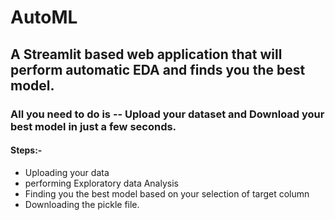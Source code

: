 # AutoML

## A Streamlit based web application that will perform automatic EDA and finds you the best model.

### All you need to do is -- Upload your dataset and Download your best model in just a few seconds.

#### Steps:-
- Uploading your data
- performing Exploratory data Analysis
- Finding you the best model based on your selection of target column
- Downloading the pickle file.
